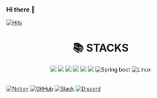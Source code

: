 ### Hi there 👋

[![Hits](https://hits.seeyoufarm.com/api/count/incr/badge.svg?url=https%3A%2F%2Fgithub.com%2Fthekim123%2F&count_bg=%2379C83D&title_bg=%23555555&icon=&icon_color=%23E7E7E7&title=hits&edge_flat=false)](https://hits.seeyoufarm.com)


<div align=center><h1>📚 STACKS</h1></div>
<div align=center> 
  <img src="https://img.shields.io/badge/java-007396?style=for-the-badge&logo=java&logoColor=white"> 
  <img src="https://img.shields.io/badge/spring-6DB33F?style=for-the-badge&logo=spring&logoColor=white"> 
  <img src="https://img.shields.io/badge/oracle-F80000?style=for-the-badge&logo=oracle&logoColor=white"> 
  <img src="https://img.shields.io/badge/mysql-4479A1?style=for-the-badge&logo=mysql&logoColor=white"> 
  <img src="https://img.shields.io/badge/mariaDB-003545?style=for-the-badge&logo=mariaDB&logoColor=white"> 
  <img src="https://img.shields.io/badge/mongoDB-47A248?style=for-the-badge&logo=MongoDB&logoColor=white">
  <img alt="Spring boot" src="https://camo.githubusercontent.com/8f3d2babcbdb090dfb572b0809d740ba903be57be8990d016eb57db70944e236/68747470733a2f2f696d672e736869656c64732e696f2f62616467652f537072696e67426f6f742d3644423333462e7376673f267374796c653d666f722d7468652d6261646765266c6f676f3d537072696e67426f6f74266c6f676f436f6c6f723d7768697465" data-canonical-src="https://img.shields.io/badge/SpringBoot-6DB33F.svg?&amp;style=for-the-badge&amp;logo=SpringBoot&amp;logoColor=white" style="max-width: 100%;">
  <img alt="Linux" src="https://camo.githubusercontent.com/a89d2c89158d88a7aec2f9afcc2a2cca6ab6c2e4587d27a09a3b4e1d812a8eb7/68747470733a2f2f696d672e736869656c64732e696f2f62616467652f4c696e75782d4643433632342e7376673f267374796c653d666f722d7468652d6261646765266c6f676f3d4c696e7578266c6f676f436f6c6f723d626c61636b" data-canonical-src="https://img.shields.io/badge/Linux-FCC624.svg?&amp;style=for-the-badge&amp;logo=Linux&amp;logoColor=black" style="max-width: 100%;">
</div>
<br>
  
  <br>
  <a target="_blank" rel="noopener noreferrer nofollow" href="https://camo.githubusercontent.com/4979e45e10b9b975d406df3f809e7ae50d217cb8e7cde12d79b7986992ede2a8/68747470733a2f2f696d672e736869656c64732e696f2f62616467652f4e6f74696f6e2d3030303030302e7376673f267374796c653d666f722d7468652d6261646765266c6f676f3d4e6f74696f6e266c6f676f436f6c6f723d7768697465"><img alt="Notion" src="https://camo.githubusercontent.com/4979e45e10b9b975d406df3f809e7ae50d217cb8e7cde12d79b7986992ede2a8/68747470733a2f2f696d672e736869656c64732e696f2f62616467652f4e6f74696f6e2d3030303030302e7376673f267374796c653d666f722d7468652d6261646765266c6f676f3d4e6f74696f6e266c6f676f436f6c6f723d7768697465" data-canonical-src="https://img.shields.io/badge/Notion-000000.svg?&amp;style=for-the-badge&amp;logo=Notion&amp;logoColor=white" style="max-width: 100%;"></a>
<a target="_blank" rel="noopener noreferrer nofollow" href="https://camo.githubusercontent.com/442dda82940218cc39b71c97ae42c317d7548342a3aafa973fa72549c901419d/68747470733a2f2f696d672e736869656c64732e696f2f62616467652f4769744875622d3138313731372e7376673f267374796c653d666f722d7468652d6261646765266c6f676f3d476974487562266c6f676f436f6c6f723d7768697465"><img alt="GitHub" src="https://camo.githubusercontent.com/442dda82940218cc39b71c97ae42c317d7548342a3aafa973fa72549c901419d/68747470733a2f2f696d672e736869656c64732e696f2f62616467652f4769744875622d3138313731372e7376673f267374796c653d666f722d7468652d6261646765266c6f676f3d476974487562266c6f676f436f6c6f723d7768697465" data-canonical-src="https://img.shields.io/badge/GitHub-181717.svg?&amp;style=for-the-badge&amp;logo=GitHub&amp;logoColor=white" style="max-width: 100%;"></a>
<a target="_blank" rel="noopener noreferrer nofollow" href="https://camo.githubusercontent.com/eb94304ef4a81c2f06ed1d4c03e46ac9d94383b5c5b92cbb8e0a5822ad03e692/68747470733a2f2f696d672e736869656c64732e696f2f62616467652f536c61636b2d3441313534422e7376673f267374796c653d666f722d7468652d6261646765266c6f676f3d536c61636b266c6f676f436f6c6f723d7768697465"><img alt="Slack" src="https://camo.githubusercontent.com/eb94304ef4a81c2f06ed1d4c03e46ac9d94383b5c5b92cbb8e0a5822ad03e692/68747470733a2f2f696d672e736869656c64732e696f2f62616467652f536c61636b2d3441313534422e7376673f267374796c653d666f722d7468652d6261646765266c6f676f3d536c61636b266c6f676f436f6c6f723d7768697465" data-canonical-src="https://img.shields.io/badge/Slack-4A154B.svg?&amp;style=for-the-badge&amp;logo=Slack&amp;logoColor=white" style="max-width: 100%;"></a>
<a target="_blank" rel="noopener noreferrer nofollow" href="https://camo.githubusercontent.com/a75769b34964e02b9bc19ae876f049cd4ccdf0219006eeb9fa2b7f167a6ec282/68747470733a2f2f696d672e736869656c64732e696f2f62616467652f446973636f72642d3538363546322e7376673f267374796c653d666f722d7468652d6261646765266c6f676f3d446973636f7264266c6f676f436f6c6f723d7768697465"><img alt="Discord" src="https://camo.githubusercontent.com/a75769b34964e02b9bc19ae876f049cd4ccdf0219006eeb9fa2b7f167a6ec282/68747470733a2f2f696d672e736869656c64732e696f2f62616467652f446973636f72642d3538363546322e7376673f267374796c653d666f722d7468652d6261646765266c6f676f3d446973636f7264266c6f676f436f6c6f723d7768697465" data-canonical-src="https://img.shields.io/badge/Discord-5865F2.svg?&amp;style=for-the-badge&amp;logo=Discord&amp;logoColor=white" style="max-width: 100%;"></a>
</div>

<!--
**thekim123/thekim123** is a ✨ _special_ ✨ repository because its `README.md` (this file) appears on your GitHub profile.

Here are some ideas to get you started:

- 🔭 I’m currently working on ...
- 🌱 I’m currently learning ...
- 👯 I’m looking to collaborate on ...
- 🤔 I’m looking for help with ...
- 💬 Ask me about ...
- 📫 How to reach me: ...
- 😄 Pronouns: ...
- ⚡ Fun fact: ...
-->
